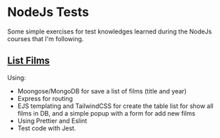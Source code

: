 # NodeJs Tests

Some simple exercises for test knowledges learned during the NodeJs courses that I'm following.

## [List Films](https://github.com/falconandrea/simple-nodejs-tests/tree/main/list-films)

Using:

- Moongose/MongoDB for save a list of films (title and year)
- Express for routing
- EJS templating and TailwindCSS for create the table list for show all films in DB, and a simple popup with a form for add new films
- Using Prettier and Eslint
- Test code with Jest.
